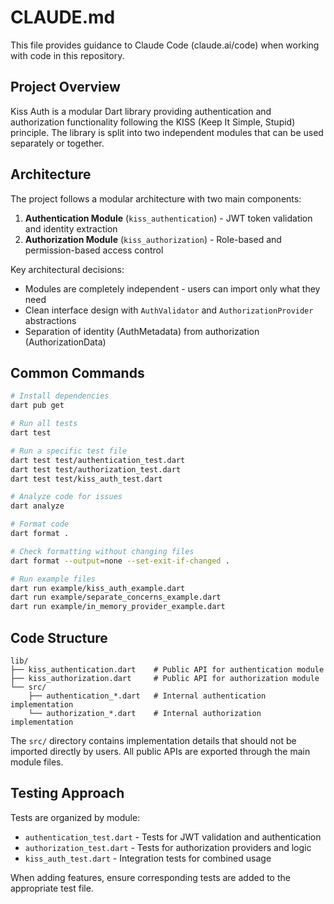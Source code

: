 # CLAUDE.md

This file provides guidance to Claude Code (claude.ai/code) when working with code in this repository.

## Project Overview

Kiss Auth is a modular Dart library providing authentication and authorization functionality following the KISS (Keep It Simple, Stupid) principle. The library is split into two independent modules that can be used separately or together.

## Architecture

The project follows a modular architecture with two main components:

1. **Authentication Module** (`kiss_authentication`) - JWT token validation and identity extraction
2. **Authorization Module** (`kiss_authorization`) - Role-based and permission-based access control

Key architectural decisions:
- Modules are completely independent - users can import only what they need
- Clean interface design with `AuthValidator` and `AuthorizationProvider` abstractions
- Separation of identity (AuthMetadata) from authorization (AuthorizationData)

## Common Commands

```bash
# Install dependencies
dart pub get

# Run all tests
dart test

# Run a specific test file
dart test test/authentication_test.dart
dart test test/authorization_test.dart
dart test test/kiss_auth_test.dart

# Analyze code for issues
dart analyze

# Format code
dart format .

# Check formatting without changing files
dart format --output=none --set-exit-if-changed .

# Run example files
dart run example/kiss_auth_example.dart
dart run example/separate_concerns_example.dart
dart run example/in_memory_provider_example.dart
```

## Code Structure

```
lib/
├── kiss_authentication.dart    # Public API for authentication module
├── kiss_authorization.dart     # Public API for authorization module
└── src/
    ├── authentication_*.dart   # Internal authentication implementation
    └── authorization_*.dart    # Internal authorization implementation
```

The `src/` directory contains implementation details that should not be imported directly by users. All public APIs are exported through the main module files.

## Testing Approach

Tests are organized by module:
- `authentication_test.dart` - Tests for JWT validation and authentication
- `authorization_test.dart` - Tests for authorization providers and logic
- `kiss_auth_test.dart` - Integration tests for combined usage

When adding features, ensure corresponding tests are added to the appropriate test file.